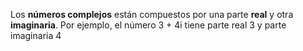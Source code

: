Los **números complejos** están compuestos por una parte **real** y otra **imaginaria**. Por ejemplo, el número 3 + 4i tiene parte real 3 y parte imaginaria 4